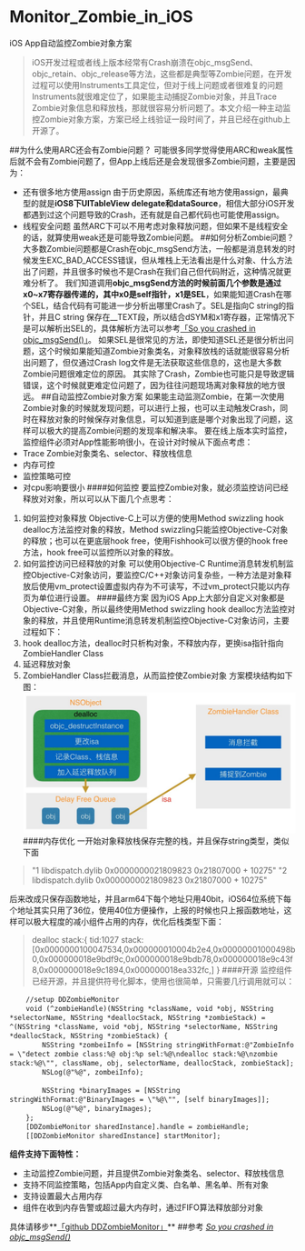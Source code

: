 # Monitor_Zombie_in_iOS
iOS App自动监控Zombie对象方案

>iOS开发过程或者线上版本经常有Crash崩溃在objc_msgSend、objc_retain、objc_release等方法，这些都是典型等Zombie问题，在开发过程可以使用Instruments工具定位，但对于线上问题或者很难复的问题Instruments就很难定位了，如果能主动捕捉Zombie对象，并且Trace Zombie对象信息和释放栈，那就很容易分析问题了。本文介绍一种主动监控Zombie对象方案，方案已经上线验证一段时间了，并且已经在github上开源了。

##为什么使用ARC还会有Zombie问题？
可能很多同学觉得使用ARC和weak属性后就不会有Zombie问题了，但App上线后还是会发现很多Zombie问题，主要是因为：
- 还有很多地方使用assign
由于历史原因，系统库还有地方使用assign，最典型的就是**iOS8下UITableView delegate和dataSource**，相信大部分iOS开发都遇到过这个问题导致的Crash，还有就是自己都代码也可能使用assign。
- 线程安全问题
虽然ARC下可以不用考虑对象释放问题，但如果不是线程安全的话，就算使用weak还是可能导致Zombie问题。
##如何分析Zombie问题？
大多数Zombie问题都是Crash在objc_msgSend方法，一般都是消息转发的时候发生EXC_BAD_ACCESS错误，但从堆栈上无法看出是什么对象、什么方法出了问题，并且很多时候也不是Crash在我们自己但代码附近，这种情况就更难分析了。
我们知道调用**objc_msgSend方法的时候前面几个参数是通过x0~x7寄存器传递的，其中x0是self指针，x1是SEL**，如果能知道Crash在哪个SEL，结合代码有可能进一步分析出哪里Crash了。SEL是指向C string的指针，并且C string 保存在__TEXT段，所以结合dSYM和x1寄存器，正常情况下是可以解析出SEL的，具体解析方法可以参考[「So you crashed in objc_msgSend()」](http://sealiesoftware.com/blog/archive/2008/09/22/objc_explain_So_you_crashed_in_objc_msgSend.html)。
如果SEL是很常见的方法，即使知道SEL还是很分析出问题，这个时候如果能知道Zombie对象类名，对象释放栈的话就能很容易分析出问题了，但仅通过Crash log文件是无法获取这些信息的，这也是大多数Zombie问题很难定位的原因。
其实除了Crash，Zombie也可能只是导致逻辑错误，这个时候就更难定位问题了，因为往往问题现场离对象释放的地方很远。
##自动监控Zombie对象方案
如果能主动监测Zombie，在第一次使用Zombie对象的时候就发现问题，可以进行上报，也可以主动触发Crash，同时在释放对象的时候保存对象信息，可以知道到底是哪个对象出现了问题，这样可以极大的提高Zombie问题的发现率和解决率。
要在线上版本实时监控，监控组件必须对App性能影响很小，在设计对时候从下面点考虑：
- Trace Zombie对象类名、selector、释放栈信息
- 内存可控
- 监控策略可控
- 对cpu影响要很小
####如何监控
要监控Zombie对象，就必须监控访问已经释放对对象，所以可以从下面几个点思考：
1. 如何监控对象释放
Objective-C上可以方便的使用Method swizzling hook dealloc方法监控对象的释放，Method swizzling只能监控Objective-C对象的释放；也可以在更底层hook free，使用Fishhook可以很方便的hook free方法，hook free可以监控所以对象的释放。
2. 如何监控访问已经释放的对象
可以使用Objective-C Runtime消息转发机制监控Objective-C对象访问，要监控C/C++对象访问复杂些，一种方法是对象释放后使用vm_protect设置虚拟内存为不可读写，不过vm_protect只能以内存页为单位进行设置。
####最终方案
因为iOS App上大部分自定义对象都是Objective-C对象，所以最终使用Method swizzling hook dealloc方法监控对象的释放，并且使用Runtime消息转发机制监控Objective-C对象访问，主要过程如下：
1. hook dealloc方法，dealloc时只析构对象，不释放内存，更换isa指针指向ZombieHandler Class
2. 延迟释放对象
3. ZombieHandler Class拦截消息，从而监控使Zombie对象
方案模块结构如下图：
![](https://github.com/AlexTing0/Monitor_Zombie_in_iOS/raw/master/images/zombie.jpg)
####内存优化
一开始对象释放栈保存完整的栈，并且保存string类型，类似下面
> "1   libdispatch.dylib    0x0000000021809823 0x21807000 + 10275"
        "2   libdispatch.dylib    0x0000000021809823 0x21807000 + 10275"

后来改成只保存函数地址，并且arm64下每个地址只用40bit，iOS64位系统下每个地址其实只用了36位，使用40位方便操作，上报的时候也只上报函数地址，这样可以极大程度的减小组件占用的内存，优化后栈类型下面：
>dealloc stack:{
tid:1027
stack:[0x0000000100047534,0x000000010004b2e4,0x00000001000498b0,0x000000018e9bdf9c,0x000000018e9bdb78,0x000000018e9c43f8,0x000000018e9c1894,0x000000018ea332fc,]
}
####开源
监控组件已经开源，并且提供符号化脚本，使用也很简单，只需要几行调用就可以：
```
    //setup DDZombieMonitor
    void (^zombieHandle)(NSString *className, void *obj, NSString *selectorName, NSString *deallocStack, NSString *zombieStack) = ^(NSString *className, void *obj, NSString *selectorName, NSString *deallocStack, NSString *zombieStack) {
        NSString *zombeiInfo = [NSString stringWithFormat:@"ZombieInfo = \"detect zombie class:%@ obj:%p sel:%@\ndealloc stack:%@\nzombie stack:%@\"", className, obj, selectorName, deallocStack, zombieStack];
        NSLog(@"%@", zombeiInfo);
        
        NSString *binaryImages = [NSString stringWithFormat:@"BinaryImages = \"%@\"", [self binaryImages]];
        NSLog(@"%@", binaryImages);
    };
    [DDZombieMonitor sharedInstance].handle = zombieHandle;
    [[DDZombieMonitor sharedInstance] startMonitor];
```
**组件支持下面特性：**
- 主动监控Zombie问题，并且提供Zombie对象类名、selector、释放栈信息
- 支持不同监控策略，包括App内自定义类、白名单、黑名单、所有对象
- 支持设置最大占用内存
- 组件在收到内存告警或超过最大内存时，通过FIFO算法释放部分对象

具体请移步**[「github DDZombieMonitor」](https://github.com/AlexTing0/DDZombieMonitor)**
##参考
*[So you crashed in objc_msgSend()](http://sealiesoftware.com/blog/archive/2008/09/22/objc_explain_So_you_crashed_in_objc_msgSend.html)*
